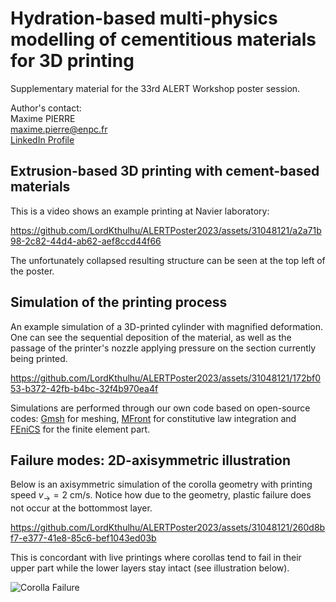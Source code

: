 # Hydration-based multi-physics modelling of cementitious materials for 3D printing

Supplementary material for the 33rd ALERT Workshop poster session.

Author's contact:  
Maxime PIERRE  
[maxime.pierre@enpc.fr](mailto:maxime.pierre@enpc.fr?subject=Question%20about%20your%20ALERT%20Poster)  
[LinkedIn Profile](www.linkedin.com/in/maximepierre-enpc)

## Extrusion-based 3D printing with cement-based materials

This is a video shows an example printing at Navier laboratory:

https://github.com/LordKthulhu/ALERTPoster2023/assets/31048121/a2a71b98-2c82-44d4-ab62-aef8ccd44f66

The unfortunately collapsed resulting structure can be seen at the top left of the poster.

## Simulation of the printing process

An example simulation of a 3D-printed cylinder with magnified deformation. One can see the sequential deposition of the material, 
as well as the passage of the printer's nozzle applying pressure on the section currently being printed.

https://github.com/LordKthulhu/ALERTPoster2023/assets/31048121/172bf053-b372-42fb-b4bc-32f4b970ea4f

Simulations are performed through our own code based on open-source codes: [Gmsh](https://gmsh.info) for meshing, [MFront](https://thelfer.github.io/tfel/web/index.html) for constitutive law integration and [FEniCS](https://fenicsproject.org) for the finite element part.

## Failure modes: 2D-axisymmetric illustration

Below is an axisymmetric simulation of the corolla geometry with printing speed $v_{\rightarrow}=2$ cm/s. Notice how due to the geometry, plastic failure does not occur at the bottommost layer.

https://github.com/LordKthulhu/ALERTPoster2023/assets/31048121/260d8bf7-e377-41e8-85c6-bef1043ed03b

This is concordant with live printings where corollas tend to fail in their upper part while the lower layers stay intact (see illustration below).

![Corolla Failure](https://github.com/LordKthulhu/ALERTPoster2023/assets/31048121/2ceffc47-d0be-4a3a-91af-ec446f6e9c60)



